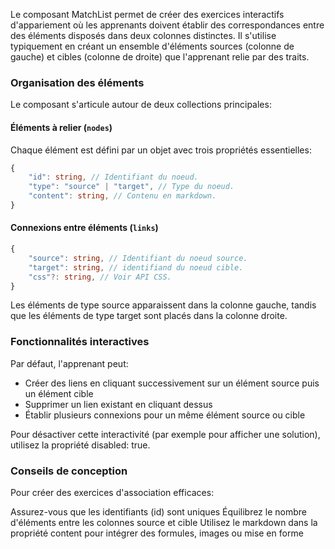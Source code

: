 Le composant MatchList permet de créer des exercices interactifs d'appariement où les apprenants doivent établir des correspondances entre des éléments disposés dans deux colonnes distinctes. Il s'utilise typiquement en créant un ensemble d'éléments sources (colonne de gauche) et cibles (colonne de droite) que l'apprenant relie par des traits.

### Organisation des éléments

Le composant s'articule autour de deux collections principales:

#### Éléments à relier (`nodes`)

Chaque élément est défini par un objet avec trois propriétés essentielles:

```typescript
{
    "id": string, // Identifiant du noeud.
    "type": "source" | "target", // Type du noeud.
    "content": string, // Contenu en markdown.
}
```

#### Connexions entre éléments (`links`)

```typescript
{
    "source": string, // Identifiant du noeud source.
    "target": string, // identifiand du noeud cible.
    "css"?: string, // Voir API CSS.
}
```

Les éléments de type source apparaissent dans la colonne gauche, tandis que les éléments de type target sont placés dans la colonne droite.

### Fonctionnalités interactives

Par défaut, l'apprenant peut:

- Créer des liens en cliquant successivement sur un élément source puis un élément cible
- Supprimer un lien existant en cliquant dessus
- Établir plusieurs connexions pour un même élément source ou cible

Pour désactiver cette interactivité (par exemple pour afficher une solution), utilisez la propriété disabled: true.

### Conseils de conception

Pour créer des exercices d'association efficaces:

Assurez-vous que les identifiants (id) sont uniques
Équilibrez le nombre d'éléments entre les colonnes source et cible
Utilisez le markdown dans la propriété content pour intégrer des formules, images ou mise en forme
